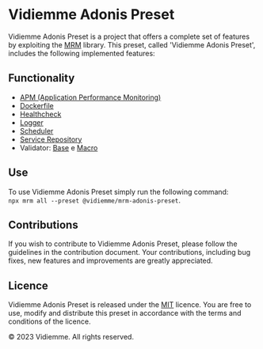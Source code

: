 # Vidiemme Adonis Preset

Vidiemme Adonis Preset is a project that offers a complete set of features by exploiting
the [MRM](https://www.npmjs.com/package/mrm) library. This preset, called 'Vidiemme Adonis Preset', includes the
following implemented features:

## Functionality

- [APM (Application Performance Monitoring)](https://git.vidiemme.it/Vidiemme/practice/node/boilerplate/server-node/-/snippets/9)
- [Dockerfile](https://git.vidiemme.it/Vidiemme/practice/node/boilerplate/server-node/-/snippets/10)
- [Healthcheck](https://git.vidiemme.it/Vidiemme/practice/node/boilerplate/server-node/-/snippets/12)
- [Logger](https://git.vidiemme.it/Vidiemme/practice/node/boilerplate/server-node/-/snippets/8)
- [Scheduler](https://www.npmjs.com/package/@vidiemme/adonis-scheduler)
- [Service Repository](https://git.vidiemme.it/Vidiemme/practice/node/boilerplate/server-node/-/snippets/35)
- Validator: [Base](https://git.vidiemme.it/Vidiemme/practice/node/boilerplate/server-node/-/snippets/14)
  e [Macro](https://git.vidiemme.it/Vidiemme/practice/node/boilerplate/server-node/-/snippets/15)

## Use

To use Vidiemme Adonis Preset simply run the following command:\
`npx mrm all --preset @vidiemme/mrm-adonis-preset`.

## Contributions

If you wish to contribute to Vidiemme Adonis Preset, please follow the guidelines in the contribution document. Your
contributions, including bug fixes, new features and improvements are greatly appreciated.

## Licence

Vidiemme Adonis Preset is released under the [MIT](LICENSE) licence. You are free to use, modify and distribute this
preset in accordance with the terms and conditions of the licence.

© 2023 Vidiemme. All rights reserved.
